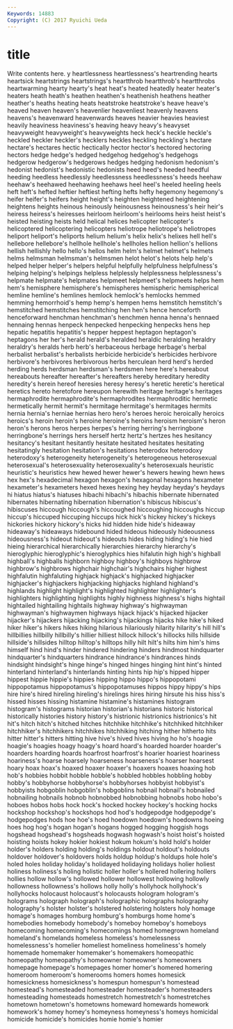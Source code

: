 ```yaml
---
Keywords: 14883 
Copyright: (C) 2017 Ryuichi Ueda
---
```


# title

Write contents here.
y
heartlessness heartlessness's heartrending hearts heartsick heartstrings heartstrings's heartthrob heartthrob's heartthrobs
heartwarming hearty hearty's heat heat's heated heatedly heater heater's heaters
heath heath's heathen heathen's heathenish heathens heather heather's heaths heating
heats heatstroke heatstroke's heave heave's heaved heaven heaven's heavenlier heavenliest
heavenly heavens heavens's heavenward heavenwards heaves heavier heavies heaviest heavily
heaviness heaviness's heaving heavy heavy's heavyset heavyweight heavyweight's heavyweights heck
heck's heckle heckle's heckled heckler heckler's hecklers heckles heckling heckling's
hectare hectare's hectares hectic hectically hector hector's hectored hectoring hectors
hedge hedge's hedged hedgehog hedgehog's hedgehogs hedgerow hedgerow's hedgerows hedges
hedging hedonism hedonism's hedonist hedonist's hedonistic hedonists heed heed's heeded
heedful heeding heedless heedlessly heedlessness heedlessness's heeds heehaw heehaw's heehawed
heehawing heehaws heel heel's heeled heeling heels heft heft's hefted
heftier heftiest hefting hefts hefty hegemony hegemony's heifer heifer's heifers
height height's heighten heightened heightening heightens heights heinous heinously heinousness
heinousness's heir heir's heiress heiress's heiresses heirloom heirloom's heirlooms heirs
heist heist's heisted heisting heists held helical helices helicopter helicopter's
helicoptered helicoptering helicopters heliotrope heliotrope's heliotropes heliport heliport's heliports helium
helium's helix helix's helixes hell hell's hellebore hellebore's hellhole hellhole's
hellholes hellion hellion's hellions hellish hellishly hello hello's hellos helm
helm's helmet helmet's helmets helms helmsman helmsman's helmsmen helot helot's
helots help help's helped helper helper's helpers helpful helpfully helpfulness
helpfulness's helping helping's helpings helpless helplessly helplessness helplessness's helpmate helpmate's
helpmates helpmeet helpmeet's helpmeets helps hem hem's hemisphere hemisphere's hemispheres
hemispheric hemispherical hemline hemline's hemlines hemlock hemlock's hemlocks hemmed hemming
hemorrhoid's hemp hemp's hempen hems hemstitch hemstitch's hemstitched hemstitches hemstitching
hen hen's hence henceforth henceforward henchman henchman's henchmen henna henna's
hennaed hennaing hennas henpeck henpecked henpecking henpecks hens hep hepatic
hepatitis hepatitis's hepper heppest heptagon heptagon's heptagons her her's herald
herald's heralded heraldic heralding heraldry heraldry's heralds herb herb's herbaceous
herbage herbage's herbal herbalist herbalist's herbalists herbicide herbicide's herbicides herbivore
herbivore's herbivores herbivorous herbs herculean herd herd's herded herding herds
herdsman herdsman's herdsmen here here's hereabout hereabouts hereafter hereafter's hereafters
hereby hereditary heredity heredity's herein hereof heresies heresy heresy's heretic
heretic's heretical heretics hereto heretofore hereupon herewith heritage heritage's heritages
hermaphrodite hermaphrodite's hermaphrodites hermaphroditic hermetic hermetically hermit hermit's hermitage hermitage's
hermitages hermits hernia hernia's herniae hernias hero hero's heroes heroic
heroically heroics heroics's heroin heroin's heroine heroine's heroins heroism heroism's
heron heron's herons heros herpes herpes's herring herring's herringbone herringbone's
herrings hers herself hertz hertz's hertzes hes hesitancy hesitancy's hesitant
hesitantly hesitate hesitated hesitates hesitating hesitatingly hesitation hesitation's hesitations heterodox
heterodoxy heterodoxy's heterogeneity heterogeneity's heterogeneous heterosexual heterosexual's heterosexuality heterosexuality's heterosexuals
heuristic heuristic's heuristics hew hewed hewer hewer's hewers hewing hewn
hews hex hex's hexadecimal hexagon hexagon's hexagonal hexagons hexameter hexameter's
hexameters hexed hexes hexing hey heyday heyday's heydays hi hiatus
hiatus's hiatuses hibachi hibachi's hibachis hibernate hibernated hibernates hibernating hibernation
hibernation's hibiscus hibiscus's hibiscuses hiccough hiccough's hiccoughed hiccoughing hiccoughs hiccup
hiccup's hiccuped hiccuping hiccups hick hick's hickey hickey's hickeys hickories
hickory hickory's hicks hid hidden hide hide's hideaway hideaway's hideaways
hidebound hided hideous hideously hideousness hideousness's hideout hideout's hideouts hides
hiding hiding's hie hied hieing hierarchical hierarchically hierarchies hierarchy hierarchy's
hieroglyphic hieroglyphic's hieroglyphics hies hifalutin high high's highball highball's highballs
highborn highboy highboy's highboys highbrow highbrow's highbrows highchair highchair's highchairs
higher highest highfalutin highfaluting highjack highjack's highjacked highjacker highjacker's highjackers
highjacking highjacks highland highland's highlands highlight highlight's highlighted highlighter highlighter's
highlighters highlighting highlights highly highness highness's highs hightail hightailed hightailing
hightails highway highway's highwayman highwayman's highwaymen highways hijack hijack's hijacked
hijacker hijacker's hijackers hijacking hijacking's hijackings hijacks hike hike's hiked
hiker hiker's hikers hikes hiking hilarious hilariously hilarity hilarity's hill
hill's hillbillies hillbilly hillbilly's hillier hilliest hillock hillock's hillocks hills
hillside hillside's hillsides hilltop hilltop's hilltops hilly hilt hilt's hilts
him him's hims himself hind hind's hinder hindered hindering hinders
hindmost hindquarter hindquarter's hindquarters hindrance hindrance's hindrances hinds hindsight hindsight's
hinge hinge's hinged hinges hinging hint hint's hinted hinterland hinterland's
hinterlands hinting hints hip hip's hipped hipper hippest hippie hippie's
hippies hipping hippo hippo's hippopotami hippopotamus hippopotamus's hippopotamuses hippos hippy
hippy's hips hire hire's hired hireling hireling's hirelings hires hiring
hirsute his hiss hiss's hissed hisses hissing histamine histamine's histamines
histogram histogram's histograms historian historian's historians historic historical historically histories
history history's histrionic histrionics histrionics's hit hit's hitch hitch's hitched
hitches hitchhike hitchhike's hitchhiked hitchhiker hitchhiker's hitchhikers hitchhikes hitchhiking hitching
hither hitherto hits hitter hitter's hitters hitting hive hive's hived
hives hiving ho ho's hoagie hoagie's hoagies hoagy hoagy's hoard
hoard's hoarded hoarder hoarder's hoarders hoarding hoards hoarfrost hoarfrost's hoarier
hoariest hoariness hoariness's hoarse hoarsely hoarseness hoarseness's hoarser hoarsest hoary
hoax hoax's hoaxed hoaxer hoaxer's hoaxers hoaxes hoaxing hob hob's
hobbies hobbit hobble hobble's hobbled hobbles hobbling hobby hobby's hobbyhorse
hobbyhorse's hobbyhorses hobbyist hobbyist's hobbyists hobgoblin hobgoblin's hobgoblins hobnail hobnail's
hobnailed hobnailing hobnails hobnob hobnobbed hobnobbing hobnobs hobo hobo's hoboes
hobos hobs hock hock's hocked hockey hockey's hocking hocks hockshop
hockshop's hockshops hod hod's hodgepodge hodgepodge's hodgepodges hods hoe hoe's
hoed hoedown hoedown's hoedowns hoeing hoes hog hog's hogan hogan's
hogans hogged hogging hoggish hogs hogshead hogshead's hogsheads hogwash hogwash's
hoist hoist's hoisted hoisting hoists hokey hokier hokiest hokum hokum's
hold hold's holder holder's holders holding holding's holdings holdout holdout's
holdouts holdover holdover's holdovers holds holdup holdup's holdups hole hole's
holed holes holiday holiday's holidayed holidaying holidays holier holiest holiness
holiness's holing holistic holler holler's hollered hollering hollers hollies hollow
hollow's hollowed hollower hollowest hollowing hollowly hollowness hollowness's hollows holly
holly's hollyhock hollyhock's hollyhocks holocaust holocaust's holocausts hologram hologram's holograms
holograph holograph's holographic holographs holography holography's holster holster's holstered holstering
holsters holy homage homage's homages homburg homburg's homburgs home home's
homebodies homebody homebody's homeboy homeboy's homeboys homecoming homecoming's homecomings homed
homegrown homeland homeland's homelands homeless homeless's homelessness homelessness's homelier homeliest
homeliness homeliness's homely homemade homemaker homemaker's homemakers homeopathic homeopathy homeopathy's
homeowner homeowner's homeowners homepage homepage's homepages homer homer's homered homering
homeroom homeroom's homerooms homers homes homesick homesickness homesickness's homespun homespun's
homestead homestead's homesteaded homesteader homesteader's homesteaders homesteading homesteads homestretch homestretch's
homestretches hometown hometown's hometowns homeward homewards homework homework's homey homey's
homeyness homeyness's homeys homicidal homicide homicide's homicides homie homie's homier
